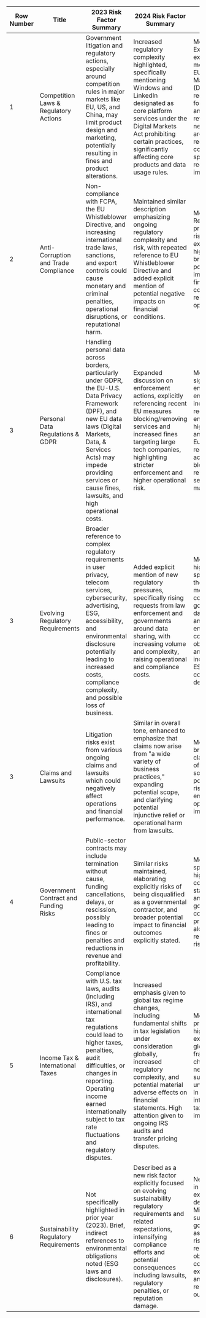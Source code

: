 | Row Number | Title | 2023 Risk Factor Summary | 2024 Risk Factor Summary | Change |
|------------|-------|--------------------------|---------------------------|--------|
| 1 | Competition Laws & Regulatory Actions | Government litigation and regulatory actions, especially around competition rules in major markets like EU, US, and China, may limit product design and marketing, potentially resulting in fines and product alterations. | Increased regulatory complexity highlighted, specifically mentioning Windows and LinkedIn designated as core platform services under the Digital Markets Act prohibiting certain practices, significantly affecting core products and data usage rules. | Modified: Expanded to explicitly mention the EU Digital Markets Act (DMA) requirements for Windows and LinkedIn, reflecting a new potential area of regulatory concern and specificity in regulation impact. |
| 2 | Anti-Corruption and Trade Compliance | Non-compliance with FCPA, the EU Whistleblower Directive, and increasing international trade laws, sanctions, and export controls could cause monetary and criminal penalties, operational disruptions, or reputational harm. | Maintained similar description emphasizing ongoing regulatory complexity and risk, with repeated reference to EU Whistleblower Directive and added explicit mention of potential negative impacts on financial conditions. | Modified. Reinforces previous risks and explicitly highlights broader potential impact on financial condition and results of operations. |
| 3 | Personal Data Regulations & GDPR | Handling personal data across borders, particularly under GDPR, the EU-U.S. Data Privacy Framework (DPF), and new EU data laws (Digital Markets, Data, & Services Acts) may impede providing services or cause fines, lawsuits, and high operational costs. | Expanded discussion on enforcement actions, explicitly referencing recent EU measures blocking/removing services and increased fines targeting large tech companies, highlighting stricter enforcement and higher operational risk. | Modified; significantly enhanced emphasis on increased regulatory enforcement, higher fines, and explicit European regulatory actions blocking or removing services from markets. |
| 3 | Evolving Regulatory Requirements | Broader reference to complex regulatory requirements in user privacy, telecom services, cybersecurity, advertising, ESG, accessibility, and environmental disclosure potentially leading to increased costs, compliance complexity, and possible loss of business. | Added explicit mention of new regulatory pressures, specifically rising requests from law enforcement and governments around data sharing, with increasing volume and complexity, raising operational and compliance costs. | Modified to highlight specifically the rise in more complex government data access and law enforcement compliance obligations, and ongoing increases in ESG compliance demands. |
| 3 | Claims and Lawsuits | Litigation risks exist from various ongoing claims and lawsuits which could negatively affect operations and financial performance. | Similar in overall tone, enhanced to emphasize that claims now arise from "a wide variety of business practices," expanding potential scope, and clarifying potential injunctive relief or operational harm from lawsuits. | Modified with broader clarification of lawsuit sources and potential risks, emphasizing operational impact. |
| 4 | Government Contract and Funding Risks | Public-sector contracts may include termination without cause, funding cancellations, delays, or rescission, possibly leading to fines or penalties and reductions in revenue and profitability. | Similar risks maintained, elaborating explicitly risks of being disqualified as a governmental contractor, and broader potential impact to financial outcomes explicitly stated. | Modified to specifically highlight contractor status risks and potential governmental contractor prohibition alongside rescission risks. |
| 5 | Income Tax & International Taxes | Compliance with U.S. tax laws, audits (including IRS), and international tax regulations could lead to higher taxes, penalties, audit difficulties, or changes in reporting. Operating income earned internationally subject to tax rate fluctuations and regulatory disputes. | Increased emphasis given to global tax regime changes, including fundamental shifts in tax legislation under consideration globally, increased regulatory complexity, and potential material adverse effects on financial statements. High attention given to ongoing IRS audits and transfer pricing disputes. | Modified by prominently highlighting expanding global framework changes and new, substantial uncertainties in international tax implications. |
| 6 | Sustainability Regulatory Requirements | Not specifically highlighted in prior year (2023). Brief, indirect references to environmental obligations noted (ESG laws and disclosures). | Described as a new risk factor explicitly focused on evolving sustainability regulatory requirements and related expectations, intensifying compliance efforts and potential consequences including lawsuits, regulatory penalties, or reputation damage. | New addition in 2024, explicitly detailing Microsoft's sustainability goals and associated risks from reporting obligations, compliance expectations, and reputational outcomes. |